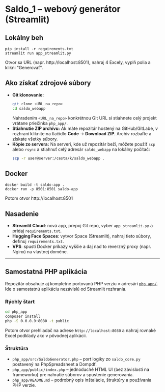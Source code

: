 
# Saldo_1 – webový generátor (Streamlit)

## Lokálny beh
```
pip install -r requirements.txt
streamlit run app_streamlit.py
```
Otvor sa URL (napr. http://localhost:8501), nahraj 4 Excely, vyplň polia a klikni "Generovať".

## Ako získať zdrojové súbory
- **Git klonovanie:**
  ```bash
  git clone <URL_na_repo>
  cd saldo_webapp
  ```
  Nahradením `<URL_na_repo>` konkrétnou Git URL si stiahnete celý projekt vrátane priečinka `php_app/`.
- **Stiahnutie ZIP archívu:**
  Ak máte repozitár hostený na GitHub/GitLabe, v rozhraní kliknite na tlačidlo **Code** → **Download ZIP**. Archiv rozbaľte a získate všetky súbory.
- **Kópie zo servera:**
  Na serveri, kde už repozitár beží, môžete použiť `scp` alebo `rsync` a stiahnuť celý adresár `saldo_webapp` na lokálny počítač:
  ```bash
  scp -r user@server:/cesta/k/saldo_webapp .
  ```

## Docker
```
docker build -t saldo-app .
docker run -p 8501:8501 saldo-app
```
Potom otvor http://localhost:8501

## Nasadenie
- **Streamlit Cloud**: nová app, prepoj Git repo, vyber `app_streamlit.py` a pridaj `requirements.txt`.
- **Hugging Face Spaces**: vytvor Space (Streamlit), nahraj tieto súbory, definuj `requirements.txt`.
- **VPS**: spusti Docker príkazy vyššie a daj nad to reverzný proxy (napr. Nginx) na vlastnej doméne.

---

## Samostatná PHP aplikácia

Repozitár obsahuje aj kompletne portovanú PHP verziu v adresári [`php_app/`](php_app/). Ide o samostatnú aplikáciu nezávislú od
Streamlit rozhrania.

### Rýchly štart

```bash
cd php_app
composer install
php -S 0.0.0.0:8080 -t public
```

Potom otvor prehliadač na adrese `http://localhost:8080` a nahraj rovnaké Excel podklady ako v pôvodnej aplikácii.

### Štruktúra

- `php_app/src/SaldoGenerator.php` – port logiky zo `saldo_core.py` postavený na PhpSpreadsheet a Dompdf.
- `php_app/public/index.php` – jednoduché HTML UI (bez závislosti na frameworku) pre nahratie súborov a spustenie generovania.
- `php_app/README.md` – podrobný opis inštalácie, štruktúry a používania PHP verzie.
